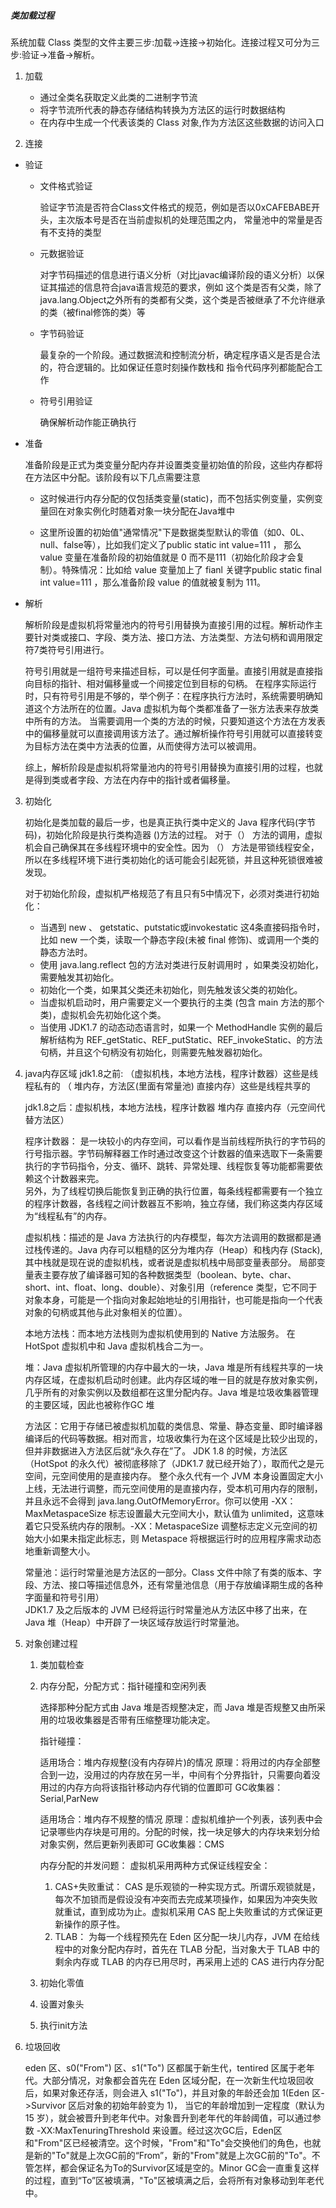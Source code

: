 ##### 类加载过程
系统加载 Class 类型的文件主要三步:加载->连接->初始化。连接过程又可分为三步:验证->准备->解析。

1. 加载
   + 通过全类名获取定义此类的二进制字节流
   + 将字节流所代表的静态存储结构转换为方法区的运行时数据结构
   + 在内存中生成一个代表该类的 Class 对象,作为方法区这些数据的访问入口
  
2. 连接
  + 验证
    + 文件格式验证
    
      验证字节流是否符合Class文件格式的规范，例如是否以0xCAFEBABE开头，主次版本号是否在当前虚拟机的处理范围之内，
      常量池中的常量是否有不支持的类型
      
    + 元数据验证
      
      对字节码描述的信息进行语义分析（对比javac编译阶段的语义分析）以保证其描述的信息符合java语言规范的要求，例如
      这个类是否有父类，除了java.lang.Object之外所有的类都有父类，这个类是否被继承了不允许继承的类（被final修饰的类）等
      
    + 字节码验证
       
      最复杂的一个阶段。通过数据流和控制流分析，确定程序语义是否是合法的，符合逻辑的。比如保证任意时刻操作数栈和
      指令代码序列都能配合工作
       
    + 符号引用验证
      
      确保解析动作能正确执行
  + 准备
    
    准备阶段是正式为类变量分配内存并设置类变量初始值的阶段，这些内存都将在方法区中分配。该阶段有以下几点需要注意
    
    + 这时候进行内存分配的仅包括类变量(static)，而不包括实例变量，实例变量回在对象实例化时随着对象一块分配在Java堆中
    
    + 这里所设置的初始值"通常情况"下是数据类型默认的零值（如0、0L、null、false等），比如我们定义了public static int value=111 ，
      那么 value 变量在准备阶段的初始值就是 0 而不是111（初始化阶段才会复制）。特殊情况：比如给 value 变量加上了 fianl 关键字public static final int value=111 ，那么准备阶段 value 的值就被复制为 111。
         
  + 解析
    
     解析阶段是虚拟机将常量池内的符号引用替换为直接引用的过程。解析动作主要针对类或接口、字段、类方法、接口方法、方法类型、方法句柄和调用限定符7类符号引用进行。
    
     符号引用就是一组符号来描述目标，可以是任何字面量。直接引用就是直接指向目标的指针、相对偏移量或一个间接定位到目标的句柄。
     在程序实际运行时，只有符号引用是不够的，举个例子：在程序执行方法时，系统需要明确知道这个方法所在的位置。Java 虚拟机为每个类都准备了一张方法表来存放类中所有的方法。
     当需要调用一个类的方法的时候，只要知道这个方法在方发表中的偏移量就可以直接调用该方法了。通过解析操作符号引用就可以直接转变为目标方法在类中方法表的位置，从而使得方法可以被调用。
    
     综上，解析阶段是虚拟机将常量池内的符号引用替换为直接引用的过程，也就是得到类或者字段、方法在内存中的指针或者偏移量。


3. 初始化
   
   初始化是类加载的最后一步，也是真正执行类中定义的 Java 程序代码(字节码)，初始化阶段是执行类构造器 <clinit> ()方法的过程。
   对于<clinit>（） 方法的调用，虚拟机会自己确保其在多线程环境中的安全性。因为 <clinit>（） 方法是带锁线程安全，所以在多线程环境下进行类初始化的话可能会引起死锁，并且这种死锁很难被发现。
   
   对于初始化阶段，虚拟机严格规范了有且只有5中情况下，必须对类进行初始化：
   
   + 当遇到 new 、 getstatic、putstatic或invokestatic 这4条直接码指令时，比如 new 一个类，读取一个静态字段(未被 final 修饰)、或调用一个类的静态方法时。
   + 使用 java.lang.reflect 包的方法对类进行反射调用时 ，如果类没初始化，需要触发其初始化。
   + 初始化一个类，如果其父类还未初始化，则先触发该父类的初始化。
   + 当虚拟机启动时，用户需要定义一个要执行的主类 (包含 main 方法的那个类)，虚拟机会先初始化这个类。
   + 当使用 JDK1.7 的动态动态语言时，如果一个 MethodHandle 实例的最后解析结构为 REF_getStatic、REF_putStatic、REF_invokeStatic、的方法句柄，并且这个句柄没有初始化，则需要先触发器初始化。
   
4. java内存区域
   jdk1.8之前: （虚拟机栈，本地方法栈，程序计数器）这些是线程私有的   （ 堆内存，方法区(里面有常量池)   直接内存）这些是线程共享的
      
   jdk1.8之后：虚拟机栈，本地方法栈，程序计数器    堆内存       直接内存（元空间代替方法区）
   
   程序计数器： 是一块较小的内存空间，可以看作是当前线程所执行的字节码的行号指示器。字节码解释器工作时通过改变这个计数器的值来选取下一条需要执行的字节码指令，分支、循环、跳转、异常处理、线程恢复等功能都需要依赖这个计数器来完。                                  
              另外，为了线程切换后能恢复到正确的执行位置，每条线程都需要有一个独立的程序计数器，各线程之间计数器互不影响，独立存储，我们称这类内存区域为“线程私有”的内存。
   
   虚拟机栈：描述的是 Java 方法执行的内存模型，每次方法调用的数据都是通过栈传递的。Java 内存可以粗糙的区分为堆内存（Heap）和栈内存 (Stack),其中栈就是现在说的虚拟机栈，或者说是虚拟机栈中局部变量表部分。 
            局部变量表主要存放了编译器可知的各种数据类型（boolean、byte、char、short、int、float、long、double）、对象引用（reference 类型，它不同于对象本身，可能是一个指向对象起始地址的引用指针，也可能是指向一个代表对象的句柄或其他与此对象相关的位置）。
   
   本地方法栈：而本地方法栈则为虚拟机使用到的 Native 方法服务。 在 HotSpot 虚拟机中和 Java 虚拟机栈合二为一。
         
   堆：Java 虚拟机所管理的内存中最大的一块，Java 堆是所有线程共享的一块内存区域，在虚拟机启动时创建。此内存区域的唯一目的就是存放对象实例，几乎所有的对象实例以及数组都在这里分配内存。Java 堆是垃圾收集器管理的主要区域，因此也被称作GC 堆
   
   方法区：它用于存储已被虚拟机加载的类信息、常量、静态变量、即时编译器编译后的代码等数据。相对而言，垃圾收集行为在这个区域是比较少出现的，但并非数据进入方法区后就“永久存在”了。
          JDK 1.8 的时候，方法区（HotSpot 的永久代）被彻底移除了（JDK1.7 就已经开始了），取而代之是元空间，元空间使用的是直接内存。
          整个永久代有一个 JVM 本身设置固定大小上线，无法进行调整，而元空间使用的是直接内存，受本机可用内存的限制，并且永远不会得到 java.lang.OutOfMemoryError。你可以使用 -XX：MaxMetaspaceSize 标志设置最大元空间大小，默认值为 unlimited，这意味着它只受系统内存的限制。-XX：MetaspaceSize 调整标志定义元空间的初始大小如果未指定此标志，则 Metaspace 将根据运行时的应用程序需求动态地重新调整大小。
       
   常量池：运行时常量池是方法区的一部分。Class 文件中除了有类的版本、字段、方法、接口等描述信息外，还有常量池信息（用于存放编译期生成的各种字面量和符号引用）   
          JDK1.7 及之后版本的 JVM 已经将运行时常量池从方法区中移了出来，在 Java 堆（Heap）中开辟了一块区域存放运行时常量池。

5. 对象创建过程
   
   1. 类加载检查         
   2. 内存分配，分配方式：指针碰撞和空闲列表  
      
      选择那种分配方式由 Java 堆是否规整决定，而 Java 堆是否规整又由所采用的垃圾收集器是否带有压缩整理功能决定。
      
      指针碰撞：
      
      适用场合：堆内存规整(没有内存碎片)的情况
      原理：将用过的内存全部整合到一边，没用过的内存放在另一半，中间有个分界指针，只需要向着没用过的内存方向将该指针移动内存代销的位置即可
      GC收集器：Serial,ParNew
      
      适用场合：堆内存不规整的情况
      原理：虚拟机维护一个列表，该列表中会记录哪些内存块是可用的。分配的时候，找一块足够大的内存块来划分给对象实例，然后更新列表即可
      GC收集器：CMS
      
      内存分配的并发问题：
      虚拟机采用两种方式保证线程安全：
      1. CAS+失败重试： CAS 是乐观锁的一种实现方式。所谓乐观锁就是，每次不加锁而是假设没有冲突而去完成某项操作，如果因为冲突失败就重试，直到成功为止。虚拟机采用 CAS 配上失败重试的方式保证更新操作的原子性。
      2. TLAB： 为每一个线程预先在 Eden 区分配一块儿内存，JVM 在给线程中的对象分配内存时，首先在 TLAB 分配，当对象大于 TLAB 中的剩余内存或 TLAB 的内存已用尽时，再采用上述的 CAS 进行内存分配
   3. 初始化零值
   4. 设置对象头
   5. 执行init方法
6. 垃圾回收
    
   eden 区、s0("From") 区、s1("To") 区都属于新生代，tentired 区属于老年代。大部分情况，对象都会首先在 Eden 区域分配，在一次新生代垃圾回收后，如果对象还存活，则会进入 s1("To")，并且对象的年龄还会加 1(Eden 区->Survivor 区后对象的初始年龄变为 1)，
   当它的年龄增加到一定程度（默认为 15 岁），就会被晋升到老年代中。对象晋升到老年代的年龄阈值，可以通过参数 -XX:MaxTenuringThreshold 来设置。经过这次GC后，Eden区和"From"区已经被清空。这个时候，"From"和"To"会交换他们的角色，也就是新的"To"就是上次GC前的“From”，新的"From"就是上次GC前的"To"。不管怎样，都会保证名为To的Survivor区域是空的。Minor GC会一直重复这样的过程，直到“To”区被填满，"To"区被填满之后，会将所有对象移动到年老代中。      
          

   
   
   
   
   
   
       
    
     